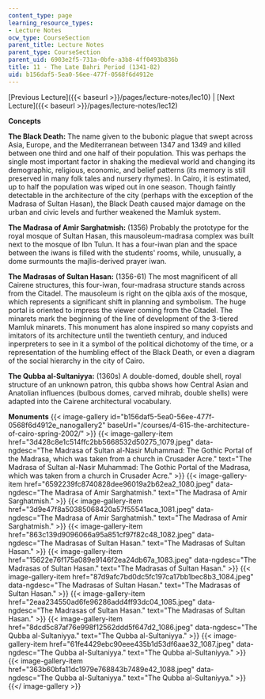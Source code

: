 ```yaml
---
content_type: page
learning_resource_types:
- Lecture Notes
ocw_type: CourseSection
parent_title: Lecture Notes
parent_type: CourseSection
parent_uid: 6903e2f5-731a-0bfe-a3b8-4ff0493b836b
title: 11 - The Late Bahri Period (1341-82)
uid: b156daf5-5ea0-56ee-477f-0568f6d4912e
---
```


[Previous Lecture]({{< baseurl >}}/pages/lecture-notes/lec10) | [Next Lecture]({{< baseurl >}}/pages/lecture-notes/lec12)

  
**Concepts**

**The Black Death:** The name given to the bubonic plague that swept across Asia, Europe, and the Mediterranean between 1347 and 1349 and killed between one third and one half of their population. This was perhaps the single most important factor in shaking the medieval world and changing its demographic, religious, economic, and belief patterns (its memory is still preserved in many folk tales and nursery rhymes). In Cairo, it is estimated, up to half the population was wiped out in one season. Though faintly detectable in the architecture of the city (perhaps with the exception of the Madrasa of Sultan Hasan), the Black Death caused major damage on the urban and civic levels and further weakened the Mamluk system.

**The Madrasa of Amir Sarghatmish:** (1356) Probably the prototype for the royal mosque of Sultan Hasan, this mausoleum-madrasa complex was built next to the mosque of Ibn Tulun. It has a four-iwan plan and the space between the iwans is filled with the students' rooms, while, unusually, a dome surmounts the majlis-derived prayer iwan.

**The Madrasas of Sultan Hasan:** (1356-61) The most magnificent of all Cairene structures, this four-iwan, four-madrasa structure stands across from the Citadel. The mausoleum is right on the qibla axis of the mosque, which represents a significant shift in planning and symbolism. The huge portal is oriented to impress the viewer coming from the Citadel. The minarets mark the beginning of the line of development of the 3-tiered Mamluk minarets. This monument has alone inspired so many copyists and imitators of its architecture until the twentieth century, and induced inperpreters to see in it a symbol of the political dichotomy of the time, or a representation of the humbling effect of the Black Death, or even a diagram of the social hierarchy in the city of Cairo.

**The Qubba al-Sultaniyya:** (1360s) A double-domed, double shell, royal structure of an unknown patron, this qubba shows how Central Asian and Anatolian influences (bulbous domes, carved mihrab, double shells) were adapted into the Cairene architectural vocabulary.

**Monuments**
{{< image-gallery id="b156daf5-5ea0-56ee-477f-0568f6d4912e_nanogallery2" baseUrl="/courses/4-615-the-architecture-of-cairo-spring-2002/" >}}
{{< image-gallery-item href="3d428c8e1c514ffc2bb5668532d50275_1079.jpeg" data-ngdesc="The Madrasa of Sultan al-Nasir Muhammad: The Gothic Portal of the Madrasa, which was taken from a church in Crusader Acre." text="The Madrasa of Sultan al-Nasir Muhammad: The Gothic Portal of the Madrasa, which was taken from a church in Crusader Acre." >}}
{{< image-gallery-item href="6592239fc8740828dee96019a2b62ea2_1080.jpeg" data-ngdesc="The Madrasa of Amir Sarghatmish." text="The Madrasa of Amir Sarghatmish." >}}
{{< image-gallery-item href="3d9e47f8a50385068420a57f55541aca_1081.jpeg" data-ngdesc="The Madrasa of Amir Sarghatmish." text="The Madrasa of Amir Sarghatmish." >}}
{{< image-gallery-item href="863c139d9096066a95a851cf97f82c48_1082.jpeg" data-ngdesc="The Madrasas of Sultan Hasan." text="The Madrasas of Sultan Hasan." >}}
{{< image-gallery-item href="15622e76f175a089e9146f2ea24db67a_1083.jpeg" data-ngdesc="The Madrasas of Sultan Hasan." text="The Madrasas of Sultan Hasan." >}}
{{< image-gallery-item href="87d9afc7bd0dc5fc197ca17bb1bec8b3_1084.jpeg" data-ngdesc="The Madrasas of Sultan Hasan." text="The Madrasas of Sultan Hasan." >}}
{{< image-gallery-item href="2eaa234550ad6fe96286add4ff93dc04_1085.jpeg" data-ngdesc="The Madrasas of Sultan Hasan." text="The Madrasas of Sultan Hasan." >}}
{{< image-gallery-item href="8dcd5c87af76e998f12562ddd5f647d2_1086.jpeg" data-ngdesc="The Qubba al-Sultaniyya." text="The Qubba al-Sultaniyya." >}}
{{< image-gallery-item href="61fe4429ebc90eee435b1d53df6aae32_1087.jpeg" data-ngdesc="The Qubba al-Sultaniyya." text="The Qubba al-Sultaniyya." >}}
{{< image-gallery-item href="363b60bfa11dc1979e768843b7489e42_1088.jpeg" data-ngdesc="The Qubba al-Sultaniyya." text="The Qubba al-Sultaniyya." >}}
{{</ image-gallery >}}